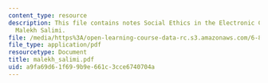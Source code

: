 ```yaml
---
content_type: resource
description: This file contains notes Social Ethics in the Electronic Community by
  Malekh Salimi.
file: /media/https%3A/open-learning-course-data-rc.s3.amazonaws.com/6-805-ethics-and-the-law-on-the-electronic-frontier-fall-2005/a9fa69d61f699b9e661c3cce6740704a_malekh_salimi.pdf
file_type: application/pdf
resourcetype: Document
title: malekh_salimi.pdf
uid: a9fa69d6-1f69-9b9e-661c-3cce6740704a
---
```

